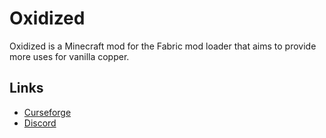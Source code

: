 # Oxidized

Oxidized is a Minecraft mod for the Fabric mod loader that aims to provide more uses for vanilla copper. 

## Links
* [Curseforge](https://www.curseforge.com/minecraft/mc-mods/oxidized)
* [Discord](https://discord.gg/muAnYRGXrq)
